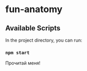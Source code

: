 # fun-anatomy

## Available Scripts

In the project directory, you can run:

### `npm start`

Прочитай меня!

